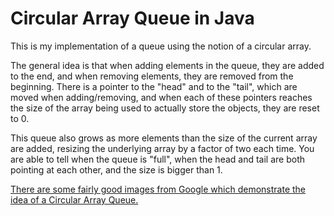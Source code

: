 # Circular Array Queue in Java
This is my implementation of a queue using the notion of a circular array.

The general idea is that when adding elements in the queue, they are added to the end, and when removing elements, they are removed from the beginning.
There is a pointer to the "head" and to the "tail", which are moved when adding/removing, and when each of these pointers reaches the size of the array being used
to actually store the objects, they are reset to 0.

This queue also grows as more elements than the size of the current array are added, resizing the underlying array by a factor of two each time. You are able to tell when the queue is "full", when the head and tail are both pointing at each other, and the size is bigger than 1.

[There are some fairly good images from Google which demonstrate the idea of a Circular Array Queue.](https://www.google.co.uk/search?q=circular+array&espv=2&biw=1600&bih=815&site=webhp&source=lnms&tbm=isch&sa=X&ved=0ahUKEwj748-e6LHJAhVGWRQKHXQmAtoQ_AUIBigB#)